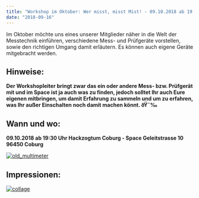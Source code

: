 ```yaml
---
title: "Workshop im Oktober: Wer misst, misst Mist! - 09.10.2018 ab 19:30 Uhr"
date: "2018-09-16"
---
```


Im Oktober möchte uns eines unserer Mitglieder näher in die Welt der Messtechnik einführen, verschiedene Mess- und Prüfgeräte vorstellen, sowie den richtigen Umgang damit erläutern. Es können auch eigene Geräte mitgebracht werden.

## **Hinweise:**

**Der Workshopleiter bringt zwar das ein oder andere Mess- bzw. Prüfgerät mit und im Space ist ja auch was zu finden, jedoch solltet Ihr auch Eure eigenen mitbringen, um damit Erfahrung zu sammeln und um zu erfahren, was Ihr außer Einschalten noch damit machen könnt. ðŸ˜‰**

## **Wann und wo:**

**09.10.2018 ab 19:30 Uhr Hackzogtum Coburg - Space Geleitstrasse 10 96450 Coburg**

[![old_multimeter](images/old_multimeter-300x211.jpeg)](https://hackzogtum-coburg.de/wp-content/uploads/2018/09/old_multimeter.jpeg)

## **Impressionen:**

[![collage](images/collage-300x200.png)](https://hackzogtum-coburg.de/wp-content/uploads/2018/09/collage.png)
